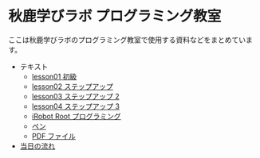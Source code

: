 # 秋鹿学びラボ プログラミング教室

ここは秋鹿学びラボのプログラミング教室で使用する資料などをまとめています。

- テキスト
  - [lesson01 初級](text/lesson01/README.md)
  - [lesson02 ステップアップ](text/lesson02/README.md)
  - [lesson03 ステップアップ 2](text/lesson03/README.md)
  - [lesson04 ステップアップ 3](text/lesson04/README.md)
  - [iRobot Root プログラミング](text/irobot-root/README.md)
  - [ペン](text/pen/README.md)
  - [PDF ファイル](text/pdf)
- [当日の流れ](text/script.md)

